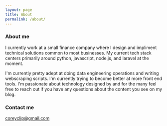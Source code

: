 ```yaml
---
layout: page
title: About
permalink: /about/
---
```


### About me

I currently work at a small finance company where I design and impliment technical solutions common to most businesses. 
My current tech stack centers primarily around python, javascript, node.js, and laravel at the moment.

I'm currently pretty adept at doing data engineering operations and writing webscraping scripts. I'm currently trying to become better at more front end tools. 
I'm passionate about technology designed by and for the many feel free to reach out if you have any questions about the content you see on my blog. 


### Contact me

[coreyclip@gmail.com](mailto:coreyclip@gmail.com)

